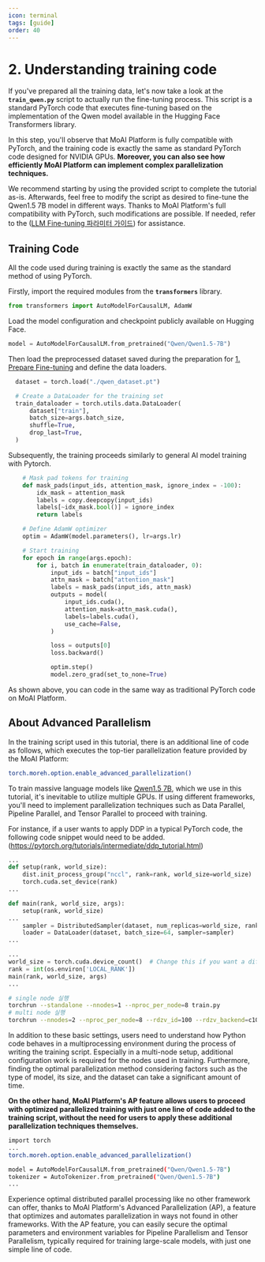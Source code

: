 ```yaml
---
icon: terminal
tags: [guide]
order: 40
---
```


# 2. Understanding training code

If you've prepared all the training data, let's now take a look at the **`train_qwen.py`** script to actually run the fine-tuning process. This script is a standard PyTorch code that executes fine-tuning based on the implementation of the Qwen model available in the Hugging Face Transformers library.

In this step, you'll observe that MoAI Platform is fully compatible with PyTorch, and the training code is exactly the same as standard PyTorch code designed for NVIDIA GPUs. **Moreover, you can also see how efficiently MoAI Platform can implement complex parallelization techniques.**

We recommend starting by using the provided script to complete the tutorial as-is. Afterwards, feel free to modify the script as desired to fine-tune the Qwen1.5 7B model in different ways. Thanks to MoAI Platform's full compatibility with PyTorch, such modifications are possible. If needed, refer to the ([LLM Fine-tuning 파라미터 가이드](/Supported_Documents/LLM_param_guide.md)) for assistance.


## Training Code

All the code used during training is exactly the same as the standard method of using PyTorch.

Firstly, import the required modules from the **`transformers`** library.

```python
from transformers import AutoModelForCausalLM, AdamW
```

Load the model configuration and checkpoint publicly available on Hugging Face. 

```python
model = AutoModelForCausalLM.from_pretrained("Qwen/Qwen1.5-7B")
```

Then load the preprocessed dataset saved during the preparation for [1. Prepare Fine-tuning](1_Fine-tuning_준비하기.md) and define the data loaders.


```python
  dataset = torch.load("./qwen_dataset.pt")

  # Create a DataLoader for the training set
  train_dataloader = torch.utils.data.DataLoader(
      dataset["train"],
      batch_size=args.batch_size,
      shuffle=True,
      drop_last=True,
  )
```

Subsequently, the training proceeds similarly to general AI model training with Pytorch.

```python
    # Mask pad tokens for training
    def mask_pads(input_ids, attention_mask, ignore_index = -100):
        idx_mask = attention_mask
        labels = copy.deepcopy(input_ids)
        labels[~idx_mask.bool()] = ignore_index
        return labels

    # Define AdamW optimizer
    optim = AdamW(model.parameters(), lr=args.lr)

    # Start training
    for epoch in range(args.epoch):
        for i, batch in enumerate(train_dataloader, 0):
            input_ids = batch["input_ids"]
            attn_mask = batch["attention_mask"]
            labels = mask_pads(input_ids, attn_mask)
            outputs = model(
                input_ids.cuda(),
                attention_mask=attn_mask.cuda(),
                labels=labels.cuda(),
                use_cache=False,
            )

            loss = outputs[0]
            loss.backward()

            optim.step()
            model.zero_grad(set_to_none=True)
```

As shown above, you can code in the same way as traditional PyTorch code on MoAI Platform.

## About Advanced Parallelism

In the training script used in this tutorial, there is an additional line of code as follows, which executes the top-tier parallelization feature provided by the MoAI Platform:

```bash
torch.moreh.option.enable_advanced_parallelization()
```

To train massive language models like [Qwen1.5 7B](https://huggingface.co/Qwen/Qwen1.5-7B), which we use in this tutorial, it's inevitable to utilize multiple GPUs. If using different frameworks, you'll need to implement parallelization techniques such as Data Parallel, Pipeline Parallel, and Tensor Parallel to proceed with training.

For instance, if a user wants to apply DDP in a typical PyTorch code, the following code snippet would need to be added. (https://pytorch.org/tutorials/intermediate/ddp_tutorial.html)

```python
...
def setup(rank, world_size):
    dist.init_process_group("nccl", rank=rank, world_size=world_size)
    torch.cuda.set_device(rank)
...

def main(rank, world_size, args):
	setup(rank, world_size)
...
	sampler = DistributedSampler(dataset, num_replicas=world_size, rank=rank)
	loader = DataLoader(dataset, batch_size=64, sampler=sampler)
...

...
world_size = torch.cuda.device_count()  # Change this if you want a different number of GPUs
rank = int(os.environ['LOCAL_RANK'])
main(rank, world_size, args)
...
```

```bash
# single node 실행
torchrun --standalone --nnodes=1 --nproc_per_node=8 train.py
# multi node 실행
torchrun --nnodes=2 --nproc_per_node=8 --rdzv_id=100 --rdzv_backend=c10d --rdzv_endpoint=$MASTER_ADDR:29400 train.py
```

In addition to these basic settings, users need to understand how Python code behaves in a multiprocessing environment during the process of writing the training script. Especially in a multi-node setup, additional configuration work is required for the nodes used in training. Furthermore, finding the optimal parallelization method considering factors such as the type of model, its size, and the dataset can take a significant amount of time.

**On the other hand, MoAI Platform's AP feature allows users to proceed with optimized parallelized training with just one line of code added to the training script, without the need for users to apply these additional parallelization techniques themselves.**

```bash
import torch
...
torch.moreh.option.enable_advanced_parallelization()

model = AutoModelForCausalLM.from_pretrained("Qwen/Qwen1.5-7B")
tokenizer = AutoTokenizer.from_pretrained("Qwen/Qwen1.5-7B")
...
```

Experience optimal distributed parallel processing like no other framework can offer, thanks to MoAI Platform's Advanced Parallelization (AP), a feature that optimizes and automates parallelization in ways not found in other frameworks. With the AP feature, you can easily secure the optimal parameters and environment variables for Pipeline Parallelism and Tensor Parallelism, typically required for training large-scale models, with just one simple line of code.